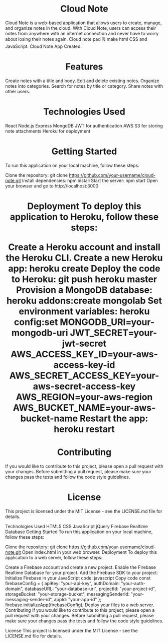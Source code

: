 <h1 align="center"> Cloud Note</h1>

Cloud Note is a web-based application that allows users to create, manage, and organize notes in the cloud.
With Cloud Note, users can access their notes from anywhere with an internet connection and never have to worry about losing their notes again.
Cloud note pad 🗒️ make html CSS and JavaScript.
Cloud Note App Created.

<h1 align="center">Features</h1>
Create notes with a title and body.
Edit and delete existing notes.
Organize notes into categories.
Search for notes by title or category.
Share notes with other users.
<h1 align="center">Technologies Used</h1>
React
Node.js
Express
MongoDB
JWT for authentication
AWS S3 for storing note attachments
Heroku for deployment
<h1 align="center">Getting Started</h1>
To run this application on your local machine, follow these steps:

Clone the repository: git clone https://github.com/your-username/cloud-note.git
Install dependencies: npm install
Start the server: npm start
Open your browser and go to http://localhost:3000
<h1 align="center">Deployment
To deploy this application to Heroku, follow these steps:

Create a Heroku account and install the Heroku CLI.
Create a new Heroku app: heroku create
Deploy the code to Heroku: git push heroku master
Provision a MongoDB database: heroku addons:create mongolab
Set environment variables: heroku config:set MONGODB_URI=your-mongodb-uri JWT_SECRET=your-jwt-secret AWS_ACCESS_KEY_ID=your-aws-access-key-id AWS_SECRET_ACCESS_KEY=your-aws-secret-access-key AWS_REGION=your-aws-region AWS_BUCKET_NAME=your-aws-bucket-name
Restart the app: heroku restart
<h1 align="center">Contributing</h1>
If you would like to contribute to this project, please open a pull request with your changes. Before submitting a pull request, please make sure your changes pass the tests and follow the code style guidelines.

<h1 align="center">License</h1>
This project is licensed under the MIT License - see the LICENSE.md file for details.







Technologies Used
HTML5
CSS
JavaScript
jQuery
Firebase Realtime Database
Getting Started
To run this application on your local machine, follow these steps:

Clone the repository: git clone https://github.com/your-username/cloud-note.git
Open index.html in your web browser.
Deployment
To deploy this application to a web server, follow these steps:

Create a Firebase account and create a new project.
Enable the Firebase Realtime Database for your project.
Add the Firebase SDK to your project: <script src="https://www.gstatic.com/firebasejs/8.6.2/firebase-app.js"></script><script src="https://www.gstatic.com/firebasejs/8.6.2/firebase-database.js"></script>
Initialize Firebase in your JavaScript code:
javascript
Copy code
const firebaseConfig = {
  apiKey: "your-api-key",
  authDomain: "your-auth-domain",
  databaseURL: "your-database-url",
  projectId: "your-project-id",
  storageBucket: "your-storage-bucket",
  messagingSenderId: "your-messaging-sender-id",
  appId: "your-app-id"
};
firebase.initializeApp(firebaseConfig);
Deploy your files to a web server.
Contributing
If you would like to contribute to this project, please open a pull request with your changes. Before submitting a pull request, please make sure your changes pass the tests and follow the code style guidelines.

License
This project is licensed under the MIT License - see the LICENSE.md file for details.
